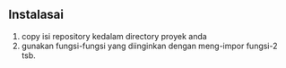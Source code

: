## Instalasai
1. copy isi repository kedalam directory proyek anda
1. gunakan fungsi-fungsi yang diinginkan dengan meng-impor fungsi-2 tsb.
